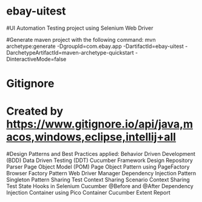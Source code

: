 # ebay-uitest
#UI Automation Testing project using Selenium Web Driver

#Generate maven project with the following command:
mvn archetype:generate -DgroupId=com.ebay.app -DartifactId=ebay-uitest -DarchetypeArtifactId=maven-archetype-quickstart -DinteractiveMode=false

# Gitignore
# Created by https://www.gitignore.io/api/java,macos,windows,eclipse,intellij+all

#Design Patterns and Best Practices applied:
Behavior Driven Development (BDD)
Data Driven Testing (DDT)
Cucumber Framework Design
Repository Parser
Page Object Model (POM)
Page Object Pattern using PageFactory
Browser Factory Pattern
Web Driver Manager
Dependency Injection Pattern
Singleton Pattern
Sharing Test Context
Sharing Scenario Context
Sharing Test State
Hooks in Selenium Cucumber @Before and @After
Dependency Injection Container using Pico Container
Cucumber Extent Report
